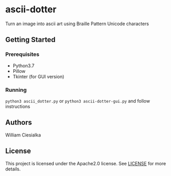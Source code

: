 # ascii-dotter
Turn an image into ascii art using Braille Pattern Unicode characters

## Getting Started

### Prerequisites

- Python3.7
- Pillow
- Tkinter (for GUI version)

### Running

`python3 ascii_dotter.py` or `python3 ascii-dotter-gui.py` and follow instructions

## Authors

William Ciesialka

## License

This project is licensed under the Apache2.0 license. See [LICENSE](LICENSE) for more details.
